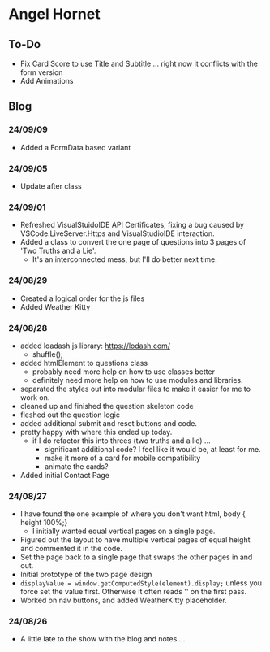 # Angel Hornet

## To-Do

- Fix Card Score to use Title and Subtitle ... right now it conflicts with the form version
- Add Animations

## Blog

### 24/09/09

- Added a FormData based variant

### 24/09/05

- Update after class

### 24/09/01

- Refreshed VisualStuidoIDE API Certificates, fixing a bug caused by VSCode.LiveServer.Https and VisualStudioIDE interaction.
- Added a class to convert the one page of questions into 3 pages of 'Two Truths and a Lie'.
  - It's an interconnected mess, but I'll do better next time.

### 24/08/29

- Created a logical order for the js files
- Added Weather Kitty

### 24/08/28

- added loadash.js library: https://lodash.com/
  - shuffle();
- added htmlElement to questions class
  - probably need more help on how to use classes better
  - definitely need more help on how to use modules and libraries.
- separated the styles out into modular files to make it easier for me to work on.
- cleaned up and finished the question skeleton code
- fleshed out the question logic
- added additional submit and reset buttons and code.
- pretty happy with where this ended up today.
  - if I do refactor this into threes (two truths and a lie) ...
    - significant additional code? I feel like it would be, at least for me.
    - make it more of a card for mobile compatibility
    - animate the cards?
- Added initial Contact Page

### 24/08/27

- I have found the one example of where you don't want html, body { height 100%;}
  - I initially wanted equal vertical pages on a single page.
- Figured out the layout to have multiple vertical pages of equal height and commented it in the code.
- Set the page back to a single page that swaps the other pages in and out.
- Initial prototype of the two page design
- `displayValue = window.getComputedStyle(element).display;` unless you force set the value first. Otherwise it often reads '' on the first pass.
- Worked on nav buttons, and added WeatherKitty placeholder.

### 24/08/26

- A little late to the show with the blog and notes....
